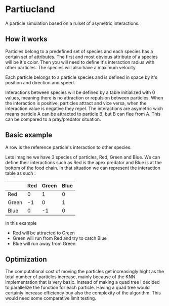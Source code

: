 # Partiucland
A particle simulation based on a rulset of asymetric interactions.

## How it works
Particles belong to a predefined set of species and each species has a certain set of attributes. The first and most obvious attribute of a species will be it's color. Then you will need to define it's interaction radius with other particles. The species will also have a maximum velocity.

Each particle belongs to a particle species and is defined in space by it's position and direction and speed.

Interactions between species will be defined by a table initialized with 0 values, meaning there is no attraction or repulsion between particles. When the interaction is positive, particles attract and vice versa, when the interaction value is negative they repel.
The interactions are asymetric wich means particle A can be attracted to particle B, but B can flee from A. This can be compared to a pray/predator situation.

## Basic example
A row is the reference particle's interaction to other species.

Lets imagine we have 3 species of particles, Red, Green and Blue. We can define their interactions such as Red is the apex predator and Blue is at the bottom of the food chain. In that situation we can represent the interaction table as such :

|       | Red   | Green | Blue  |
|-------|-------|-------|-------|
| Red   |   0   |   1   |   0   |
| Green |  -1   |   0   |   1   |
| Blue  |   0   |  -1   |   0   |

In  this example
- Red will be attracted to Green
- Green will run from Red and try to catch Blue
- Blue will run away from Green


## Optimization
The computational cost of moving the particles get increasingly hight as the total number of particles increase, mainly because of the KNN implementation that is very basic. Instead of making a quad tree I decided to parallelize the function for each particle. Having a quad tree would certainly increase efficiency buy also the complexity of the algorithm. This would need some comparative limit testing.
